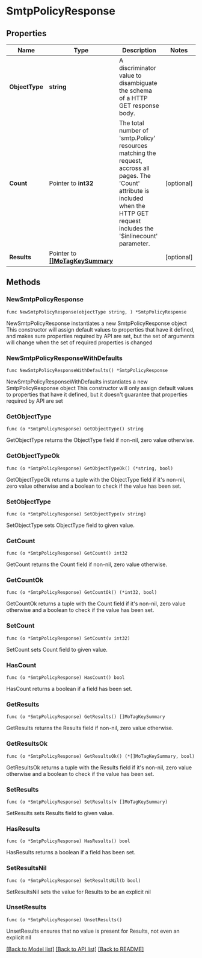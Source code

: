 # SmtpPolicyResponse

## Properties

Name | Type | Description | Notes
------------ | ------------- | ------------- | -------------
**ObjectType** | **string** | A discriminator value to disambiguate the schema of a HTTP GET response body. | 
**Count** | Pointer to **int32** | The total number of &#39;smtp.Policy&#39; resources matching the request, accross all pages. The &#39;Count&#39; attribute is included when the HTTP GET request includes the &#39;$inlinecount&#39; parameter. | [optional] 
**Results** | Pointer to [**[]MoTagKeySummary**](MoTagKeySummary.md) |  | [optional] 

## Methods

### NewSmtpPolicyResponse

`func NewSmtpPolicyResponse(objectType string, ) *SmtpPolicyResponse`

NewSmtpPolicyResponse instantiates a new SmtpPolicyResponse object
This constructor will assign default values to properties that have it defined,
and makes sure properties required by API are set, but the set of arguments
will change when the set of required properties is changed

### NewSmtpPolicyResponseWithDefaults

`func NewSmtpPolicyResponseWithDefaults() *SmtpPolicyResponse`

NewSmtpPolicyResponseWithDefaults instantiates a new SmtpPolicyResponse object
This constructor will only assign default values to properties that have it defined,
but it doesn't guarantee that properties required by API are set

### GetObjectType

`func (o *SmtpPolicyResponse) GetObjectType() string`

GetObjectType returns the ObjectType field if non-nil, zero value otherwise.

### GetObjectTypeOk

`func (o *SmtpPolicyResponse) GetObjectTypeOk() (*string, bool)`

GetObjectTypeOk returns a tuple with the ObjectType field if it's non-nil, zero value otherwise
and a boolean to check if the value has been set.

### SetObjectType

`func (o *SmtpPolicyResponse) SetObjectType(v string)`

SetObjectType sets ObjectType field to given value.


### GetCount

`func (o *SmtpPolicyResponse) GetCount() int32`

GetCount returns the Count field if non-nil, zero value otherwise.

### GetCountOk

`func (o *SmtpPolicyResponse) GetCountOk() (*int32, bool)`

GetCountOk returns a tuple with the Count field if it's non-nil, zero value otherwise
and a boolean to check if the value has been set.

### SetCount

`func (o *SmtpPolicyResponse) SetCount(v int32)`

SetCount sets Count field to given value.

### HasCount

`func (o *SmtpPolicyResponse) HasCount() bool`

HasCount returns a boolean if a field has been set.

### GetResults

`func (o *SmtpPolicyResponse) GetResults() []MoTagKeySummary`

GetResults returns the Results field if non-nil, zero value otherwise.

### GetResultsOk

`func (o *SmtpPolicyResponse) GetResultsOk() (*[]MoTagKeySummary, bool)`

GetResultsOk returns a tuple with the Results field if it's non-nil, zero value otherwise
and a boolean to check if the value has been set.

### SetResults

`func (o *SmtpPolicyResponse) SetResults(v []MoTagKeySummary)`

SetResults sets Results field to given value.

### HasResults

`func (o *SmtpPolicyResponse) HasResults() bool`

HasResults returns a boolean if a field has been set.

### SetResultsNil

`func (o *SmtpPolicyResponse) SetResultsNil(b bool)`

 SetResultsNil sets the value for Results to be an explicit nil

### UnsetResults
`func (o *SmtpPolicyResponse) UnsetResults()`

UnsetResults ensures that no value is present for Results, not even an explicit nil

[[Back to Model list]](../README.md#documentation-for-models) [[Back to API list]](../README.md#documentation-for-api-endpoints) [[Back to README]](../README.md)


